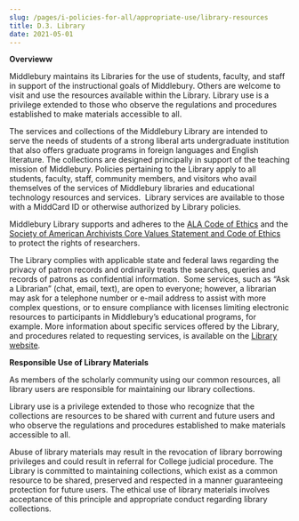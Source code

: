 ```yaml
---
slug: /pages/i-policies-for-all/appropriate-use/library-resources
title: D.3. Library
date: 2021-05-01
---
```

**Overvieww**

Middlebury maintains its Libraries for the use of students, faculty, and staff in support of the instructional goals of Middlebury. Others are welcome to visit and use the resources available within the Library. Library use is a privilege extended to those who observe the regulations and procedures established to make materials accessible to all.

The services and collections of the Middlebury Library are intended to serve the needs of students of a strong liberal arts undergraduate institution that also offers graduate programs in foreign languages and English literature. The collections are designed principally in support of the teaching mission of Middlebury. Policies pertaining to the Library apply to all students, faculty, staff, community members, and visitors who avail themselves of the services of Middlebury libraries and educational technology resources and services.  Library services are available to those with a MiddCard ID or otherwise authorized by Library policies.

Middlebury Library supports and adheres to the [ALA Code of Ethics](https://www.ala.org/advocacy/proethics/codeofethics/codeethics) and the [Society of American Archivists Core Values Statement and Code of Ethics](https://www2.archivists.org/statements/saa-core-values-statement-and-code-of-ethics) to protect the rights of researchers.

The Library complies with applicable state and federal laws regarding the privacy of patron records and ordinarily treats the searches, queries and records of patrons as confidential information.  Some services, such as “Ask a Librarian” (chat, email, text), are open to everyone; however, a librarian may ask for a telephone number or e-mail address to assist with more complex questions, or to ensure compliance with licenses limiting electronic resources to participants in Middlebury’s educational programs, for example. More information about specific services offered by the Library, and procedures related to requesting services, is available on the [Library website](https://www.middlebury.edu/library/about).

**Responsible Use of Library Materials**

As members of the scholarly community using our common resources, all library users are responsible for maintaining our library collections.

Library use is a privilege extended to those who recognize that the collections are resources to be shared with current and future users and who observe the regulations and procedures established to make materials accessible to all.

Abuse of library materials may result in the revocation of library borrowing privileges and could result in referral for College judicial procedure. The Library is committed to maintaining collections, which exist as a common resource to be shared, preserved and respected in a manner guaranteeing protection for future users. The ethical use of library materials involves acceptance of this principle and appropriate conduct regarding library collections.
